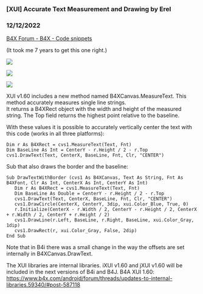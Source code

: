 ###  [XUI] Accurate Text Measurement and Drawing by Erel
### 12/12/2022
[B4X Forum - B4X - Code snippets](https://www.b4x.com/android/forum/threads/92810/)

(It took me 7 years to get this one right.)  
  
![](https://www.b4x.com/android/forum/attachments/67684)  
  
  
![](https://www.b4x.com/basic4android/images/SS-2018-05-09_13.04.52.png)  
  
![](https://www.b4x.com/basic4android/images/SS-2018-05-09_13.05.38.png)  
  
XUI v1.60 includes a new method named B4XCanvas.MeasureText. This method accurately measures single line strings.  
It returns a B4XRect object with the width and height of the measured string. The Top field returns the highest point relative to the baseline.  
  
With these values it is possible to accurately vertically center the text with this code (works in all three platforms):  

```B4X
Dim r As B4XRect = cvs1.MeasureText(Text, Fnt)  
Dim BaseLine As Int = CenterY - r.Height / 2 - r.Top  
cvs1.DrawText(Text, CenterX, BaseLine, Fnt, Clr, "CENTER")
```

  
  
Sub that also draws the border and the baseline:  

```B4X
Sub DrawTextWithBorder (cvs1 As B4XCanvas, Text As String, Fnt As B4XFont, Clr As Int, CenterX As Int, CenterY As Int)  
   Dim r As B4XRect = cvs1.MeasureText(Text, Fnt)  
   Dim BaseLine As Double = CenterY - r.Height / 2 - r.Top  
   cvs1.DrawText(Text, CenterX, BaseLine, Fnt, Clr, "CENTER")  
   cvs1.DrawCircle(CenterX, CenterY, 3dip, xui.Color_Blue, True, 0)  
   r.Initialize(CenterX - r.Width / 2, CenterY - r.Height / 2, CenterX + r.Width / 2, CenterY + r.Height / 2)  
   cvs1.DrawLine(r.Left, BaseLine, r.Right, BaseLine, xui.Color_Gray, 1dip)  
   cvs1.DrawRect(r, xui.Color_Gray, False, 2dip)  
End Sub
```

  
  
Note that in B4i there was a small change in the way the offsets are set internally in B4XCanvas.DrawText.  
  
The XUI libraries are internal libraries. iXUI v1.60 and jXUI v1.60 will be included in the next versions of B4i and B4J. B4A XUI 1.60: <https://www.b4x.com/android/forum/threads/updates-to-internal-libraries.59340/#post-587118>